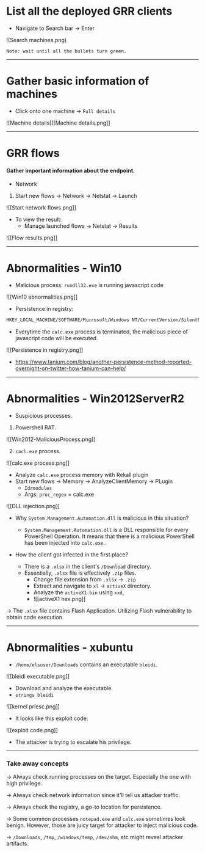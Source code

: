 # List all the deployed GRR clients
+ Navigate to Search bar → Enter

!(Search machines.png)

	Note: wait until all the bullets turn green.
	
<hr>

# Gather basic information of machines
+ Click onto one machine → `Full details` 

![Machine details][[Machine details.png]]  

<hr>

# GRR flows
#### Gather important information about the endpoint.

+ Network

1. Start new flows → Network → Netstat → Launch

![[Start network flows.png]]

+ To view the result:
	+ Manage launched flows → Netstat → Results

![[Flow results.png]]

<hr>

# Abnormalities - Win10

+ Malicious process:  `rundll32.exe` is running javascript code

![[Win10 abnormalities.png]]

+ Persistence in registry: 

```bash
HKEY_LOCAL_MACHINE/SOFTWARE/Microsoft/Windows NT/CurrentVersion/SilentProcessExit/
```

+ Everytime the `calc.exe` process is terminated, the malicious piece of javascript code will be executed.

![[Persistence in registry.png]] 

+ https://www.tanium.com/blog/another-persistence-method-reported-overnight-on-twitter-how-tanium-can-help/

<hr>

# Abnormalities - Win2012ServerR2
+ Suspicious processes.

1. Powershell RAT.

![[Win2012-MaliciousProcess.png]]


2. `cacl.exe` process.

![[calc.exe process.png]]

+ Analyze `calc.exe` process memory with Rekall plugin
+ Start new flows → Memory → AnalyzeClientMemory → PLugin
	+ `Idrmodules`
	+ Args: `proc_regex` = calc.exe 

![[DLL injection.png]]

+ Why `System.Management.Automation.dll` is malicious in this situation?
	+ `System.Management.Automation.dll` is a DLL responsible for every PowerShell Operation. It means that there is a malicious PowerShell has been injected into `calc.exe`.

+ How the client got infected in the first place?
	+	There is a `.xlsx` in the client's `/Download` directory.
	+	Essentially, `.xlsx` file is effectively `.zip` files.
		+	Change file extension from `.xlsx` → `.zip`
		+ Extract and navigate to `xl` → `activeX` directory.
		+ Analyze the `activeX1.bin` using `xxd`,
		+ ![[activeX1 hex.png]]

→ The `.xlsx` file contains Flash Application. Utilizing Flash vulnerability to obtain code execution.

<hr>

# Abnormalities - xubuntu
+ `/home/elsuser/Downloads` contains an executable `bleidi`.

![[bleidi executable.png]]

+ Download and analyze the executable.
+ `strings bleidi`

![[kernel priesc.png]]

+ It looks like this exploit code:

![[exploit code.png]]

+ The attacker is trying to escalate his privilege.

<hr>

### Take away concepts

→ Always check running processes on the target. Especially the one with high privilege.

→ Always check network information since it'll tell us attacker traffic.  

→ Always check the registry, a go-to location for persistence.

→ Some common processes `notepad.exe` and `calc.exe` sometimes look benign. However, those are juicy target for attacker to inject malicious code.

→ `/Downloads`, `/tmp`, `/windows/temp`, `/dev/shm`, etc might reveal attacker artifacts.
